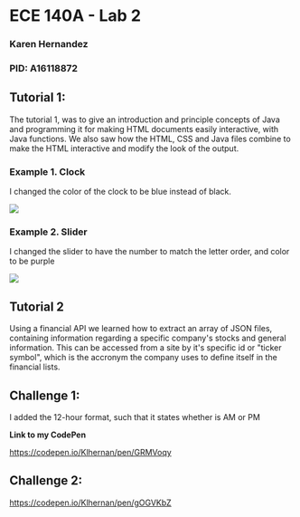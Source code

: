 # ECE 140A - Lab 2 

### Karen Hernandez 
### PID: A16118872

## Tutorial 1: 

The tutorial 1, was to give an introduction and principle concepts of Java and programming it for making HTML documents easily interactive, with Java functions. We also saw how the HTML, CSS and Java files combine to make the HTML interactive and modify the look of the output.

### Example 1. Clock 

I changed the color of the clock to be blue instead of black. 


![](images/tutorial1-ex1-sc.png)

### Example 2. Slider 

I changed the slider to have the number to match the letter order, and color to be purple

![](images/tutorial1-ex2-sc.png)


## Tutorial 2

Using a financial API we learned how to extract an array of JSON files, containing information regarding a specific company's stocks and general information. This can be accessed from a site by it's specific id or "ticker symbol", which is the accronym the company uses to define itself in the financial lists. 


## Challenge 1: 

I added the 12-hour format, such that it states whether is AM or PM

**Link to my CodePen**


https://codepen.io/Klhernan/pen/GRMVoqy

## Challenge 2:

https://codepen.io/Klhernan/pen/gOGVKbZ